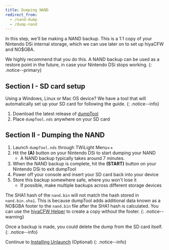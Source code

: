 ```yaml
---
title: Dumping NAND
redirect_from:
  - /nand-dump
  - /dump-nand
---
```


In this step, we'll be making a NAND backup. This is a 1:1 copy of your Nintendo DSi internal storage, which we can use later on to set up hiyaCFW and NO$GBA.

We highly recommend that you do this. A NAND backup can be used as a restore point in the future, in case your Nintendo DSi stops working.
{: .notice--primary}

## Section I - SD card setup
Using a Windows, Linux or Mac OS device? We have a tool that will automatically set up your SD card for following the guide.
{: .notice--info}

1. Download the latest release of [dumpTool](https://github.com/zoogie/dumpTool/releases)
1. Place `dumpTool.nds` anywhere on your SD card

## Section II - Dumping the NAND
1. Launch `dumpTool.nds` through TWiLight Menu++
1. Hit the **(A)** button on your Nintendo DSi to start dumping your NAND
   - A NAND backup typically takes around 7 minutes.
1. When the NAND backup is complete, hit the **(START)** button on your Nintendo DSi to exit dumpTool
1. Power off your console and insert your SD card back into your device
1. Store this backup somewhere safe, where you won't lose it
   - If possible, make multiple backups across different storage devices

The SHA1 hash of the `nand.bin` will not match the hash stored in `nand.bin.sha1`. This is because dumpTool adds additional data known as a NO$GBA footer to the `nand.bin` file after the SHA1 hash is calculated. You can use the [hiyaCFW Helper](https://github.com/mondul/HiyaCFW-Helper/releases) to create a copy without the footer.
{: .notice--warning}

Once a backup is made, you could delete the dump from the SD card itself.
{: .notice--info}

Continue to [Installing Unlaunch](installing-unlaunch) (Optional)
{: .notice--info}
